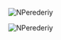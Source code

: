 <!--
**NPerederiy/NPerederiy** is a ✨ _special_ ✨ repository because its `README.md` (this file) appears on your GitHub profile.

Here are some ideas to get you started:

- 🔭 I’m currently working on ...
- 🌱 I’m currently learning ...
- 👯 I’m looking to collaborate on ...
- 🤔 I’m looking for help with ...
- 💬 Ask me about ...
- 📫 How to reach me: ...
- 😄 Pronouns: ...
- ⚡ Fun fact: ...
-->

<p> <img src="https://github-readme-stats.vercel.app/api?username=NPerederiy&show_icons=true&theme=vue&hide=stars,issues&hide_rank=true&hide_border=true&count_private=true&include_all_commits=true&custom_title=Github%20Statistics" alt="NPerederiy" /> </p>
<p> <img src="https://github-readme-stats.vercel.app/api/top-langs/?username=NPerederiy&theme=vue&hide_border=true&layout=compact&langs_count=6" alt="NPerederiy" /> </p>
